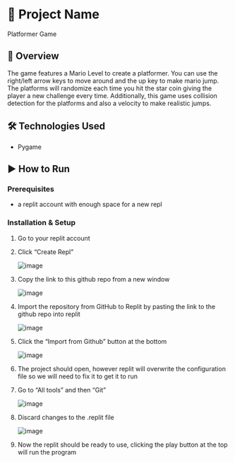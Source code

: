 <!-- Look for these tags for where to make changes -->

# 📌 Project Name <!-- Project Name here -->

Platformer Game

## 📝 Overview

The game features a Mario Level to create a platformer. You can use the right/left arrow keys to move around and the up key to make mario jump. The platforms will randomize each time you hit the star coin giving the player a new challenge every time. Additionally, this game uses collision detection for the platforms and also a velocity to make realistic jumps. 

## 🛠️ Technologies Used

- Pygame
<!--
- Programming Language(s): Python, JavaScript, etc.
- Frameworks/Libraries: React, Flask, etc.
- Tools: Git, VS Code, etc.
-->

## ▶ How to Run

### Prerequisites
- a replit account with enough space for a new repl

### Installation & Setup
1. Go to your replit account
1. Click “Create Repl”
   
   ![image](https://github.com/user-attachments/assets/181af30d-5b61-4ca7-bb64-7232265006dd)

1. Copy the link to this github repo from a new window

   ![image](https://github.com/user-attachments/assets/cf72fb10-463c-4708-8b04-ad2d70698cbb)

1. Import the repository from GitHub to Replit by pasting the link to the github repo into replit

   ![image](https://github.com/user-attachments/assets/6d703f67-2bd9-47a3-9fec-be7637e02559)

1. Click the “Import from Github” button at the bottom

   ![image](https://github.com/user-attachments/assets/efbbbbee-bebb-4127-a667-fdcc5fea64ad)

1. The project should open, however replit will overwrite the configuration file so we will need to fix it to get it to run
1. Go to “All tools” and then “Git”

   ![image](https://github.com/user-attachments/assets/9fc21f34-a262-4365-8355-cf5a3db30e77)

1. Discard changes to the .replit file

   ![image](https://github.com/user-attachments/assets/ce476da8-cb99-462c-ba97-ea0ba8088424)

1. Now the replit should be ready to use, clicking the play button at the top will run the program
